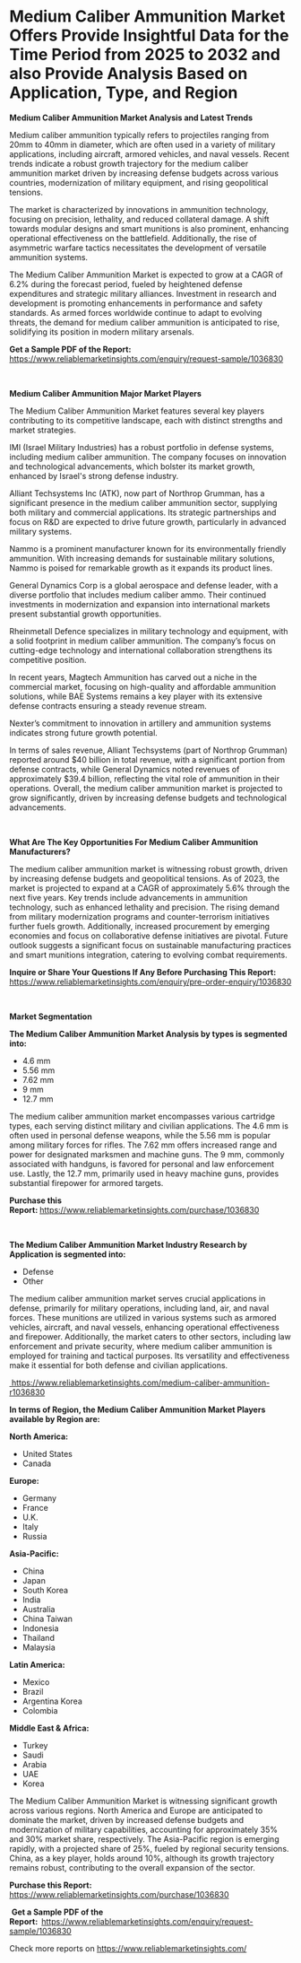 <p><h1>Medium Caliber Ammunition Market Offers Provide Insightful Data for the Time Period from 2025 to 2032 and also Provide Analysis Based on Application, Type, and Region</h1></p><p><strong>Medium Caliber Ammunition Market Analysis and Latest Trends</strong></p>
<p><p>Medium caliber ammunition typically refers to projectiles ranging from 20mm to 40mm in diameter, which are often used in a variety of military applications, including aircraft, armored vehicles, and naval vessels. Recent trends indicate a robust growth trajectory for the medium caliber ammunition market driven by increasing defense budgets across various countries, modernization of military equipment, and rising geopolitical tensions.</p><p>The market is characterized by innovations in ammunition technology, focusing on precision, lethality, and reduced collateral damage. A shift towards modular designs and smart munitions is also prominent, enhancing operational effectiveness on the battlefield. Additionally, the rise of asymmetric warfare tactics necessitates the development of versatile ammunition systems.</p><p>The Medium Caliber Ammunition Market is expected to grow at a CAGR of 6.2% during the forecast period, fueled by heightened defense expenditures and strategic military alliances. Investment in research and development is promoting enhancements in performance and safety standards. As armed forces worldwide continue to adapt to evolving threats, the demand for medium caliber ammunition is anticipated to rise, solidifying its position in modern military arsenals.</p></p>
<p><strong>Get a Sample PDF of the Report:&nbsp;</strong> <a href="https://www.reliablemarketinsights.com/enquiry/request-sample/1036830?utm_campaign=1887&utm_medium=2&utm_source=Github&utm_content=ia&utm_term=30012025&utm_id=medium-caliber-ammunition">https://www.reliablemarketinsights.com/enquiry/request-sample/1036830</a></p>
<p>&nbsp;</p>
<p><strong>Medium Caliber Ammunition Major Market Players</strong></p>
<p><p>The Medium Caliber Ammunition Market features several key players contributing to its competitive landscape, each with distinct strengths and market strategies. </p><p>IMI (Israel Military Industries) has a robust portfolio in defense systems, including medium caliber ammunition. The company focuses on innovation and technological advancements, which bolster its market growth, enhanced by Israel's strong defense industry.</p><p>Alliant Techsystems Inc (ATK), now part of Northrop Grumman, has a significant presence in the medium caliber ammunition sector, supplying both military and commercial applications. Its strategic partnerships and focus on R&D are expected to drive future growth, particularly in advanced military systems.</p><p>Nammo is a prominent manufacturer known for its environmentally friendly ammunition. With increasing demands for sustainable military solutions, Nammo is poised for remarkable growth as it expands its product lines.</p><p>General Dynamics Corp is a global aerospace and defense leader, with a diverse portfolio that includes medium caliber ammo. Their continued investments in modernization and expansion into international markets present substantial growth opportunities.</p><p>Rheinmetall Defence specializes in military technology and equipment, with a solid footprint in medium caliber ammunition. The company’s focus on cutting-edge technology and international collaboration strengthens its competitive position.</p><p>In recent years, Magtech Ammunition has carved out a niche in the commercial market, focusing on high-quality and affordable ammunition solutions, while BAE Systems remains a key player with its extensive defense contracts ensuring a steady revenue stream.</p><p>Nexter’s commitment to innovation in artillery and ammunition systems indicates strong future growth potential. </p><p>In terms of sales revenue, Alliant Techsystems (part of Northrop Grumman) reported around $40 billion in total revenue, with a significant portion from defense contracts, while General Dynamics noted revenues of approximately $39.4 billion, reflecting the vital role of ammunition in their operations. Overall, the medium caliber ammunition market is projected to grow significantly, driven by increasing defense budgets and technological advancements.</p></p>
<p>&nbsp;</p>
<p><strong>What Are The Key Opportunities For Medium Caliber Ammunition Manufacturers?</strong></p>
<p><p>The medium caliber ammunition market is witnessing robust growth, driven by increasing defense budgets and geopolitical tensions. As of 2023, the market is projected to expand at a CAGR of approximately 5.6% through the next five years. Key trends include advancements in ammunition technology, such as enhanced lethality and precision. The rising demand from military modernization programs and counter-terrorism initiatives further fuels growth. Additionally, increased procurement by emerging economies and focus on collaborative defense initiatives are pivotal. Future outlook suggests a significant focus on sustainable manufacturing practices and smart munitions integration, catering to evolving combat requirements.</p></p>
<p><strong>Inquire or Share Your Questions If Any Before Purchasing This Report:</strong> <a href="https://www.reliablemarketinsights.com/enquiry/pre-order-enquiry/1036830?utm_campaign=1887&utm_medium=2&utm_source=Github&utm_content=ia&utm_term=30012025&utm_id=medium-caliber-ammunition">https://www.reliablemarketinsights.com/enquiry/pre-order-enquiry/1036830</a></p>
<p>&nbsp;</p>
<p><strong>Market Segmentation</strong></p>
<p><strong>The Medium Caliber Ammunition Market Analysis by types is segmented into:</strong></p>
<p><ul><li>4.6 mm</li><li>5.56 mm</li><li>7.62 mm</li><li>9 mm</li><li>12.7 mm</li></ul></p>
<p><p>The medium caliber ammunition market encompasses various cartridge types, each serving distinct military and civilian applications. The 4.6 mm is often used in personal defense weapons, while the 5.56 mm is popular among military forces for rifles. The 7.62 mm offers increased range and power for designated marksmen and machine guns. The 9 mm, commonly associated with handguns, is favored for personal and law enforcement use. Lastly, the 12.7 mm, primarily used in heavy machine guns, provides substantial firepower for armored targets.</p></p>
<p><strong>Purchase this Report:&nbsp;</strong><a href="https://www.reliablemarketinsights.com/purchase/1036830?utm_campaign=1887&utm_medium=2&utm_source=Github&utm_content=ia&utm_term=30012025&utm_id=medium-caliber-ammunition">https://www.reliablemarketinsights.com/purchase/1036830</a></p>
<p>&nbsp;</p>
<p><strong>The Medium Caliber Ammunition Market Industry Research by Application is segmented into:</strong></p>
<p><ul><li>Defense</li><li>Other</li></ul></p>
<p><p>The medium caliber ammunition market serves crucial applications in defense, primarily for military operations, including land, air, and naval forces. These munitions are utilized in various systems such as armored vehicles, aircraft, and naval vessels, enhancing operational effectiveness and firepower. Additionally, the market caters to other sectors, including law enforcement and private security, where medium caliber ammunition is employed for training and tactical purposes. Its versatility and effectiveness make it essential for both defense and civilian applications.</p></p>
<p><a href="https://www.reliablemarketinsights.com/medium-caliber-ammunition-r1036830?utm_campaign=1887&utm_medium=2&utm_source=Github&utm_content=ia&utm_term=30012025&utm_id=medium-caliber-ammunition">&nbsp;https://www.reliablemarketinsights.com/medium-caliber-ammunition-r1036830</a></p>
<p><strong>In terms of Region, the Medium Caliber Ammunition Market Players available by Region are:</strong></p>
<p>
    <p> <strong> North America: </strong>
        <ul>
            <li>United States</li>
            <li>Canada</li>
        </ul>
        </p> 
    <p> <strong> Europe: </strong>
        <ul>
            <li>Germany</li>
            <li>France</li>
            <li>U.K.</li>
            <li>Italy</li>
            <li>Russia</li>
        </ul>
        </p> 
    <p> <strong> Asia-Pacific: </strong>
        <ul>
            <li>China</li>
            <li>Japan</li>
            <li>South Korea</li>
            <li>India</li>
            <li>Australia</li>
            <li>China Taiwan</li>
            <li>Indonesia</li>
            <li>Thailand</li>
            <li>Malaysia</li>
        </ul>
        </p> 
    <p> <strong> Latin America: </strong>
        <ul>
            <li>Mexico</li>
            <li>Brazil</li>
            <li>Argentina Korea</li>
            <li>Colombia</li>
        </ul>
        </p> 
    <p> <strong> Middle East & Africa: </strong>
        <ul>
            <li>Turkey</li>
            <li>Saudi</li>
            <li>Arabia</li>
            <li>UAE</li>
            <li>Korea</li>
        </ul>
    </p>
    </p>
<p><p>The Medium Caliber Ammunition Market is witnessing significant growth across various regions. North America and Europe are anticipated to dominate the market, driven by increased defense budgets and modernization of military capabilities, accounting for approximately 35% and 30% market share, respectively. The Asia-Pacific region is emerging rapidly, with a projected share of 25%, fueled by regional security tensions. China, as a key player, holds around 10%, although its growth trajectory remains robust, contributing to the overall expansion of the sector.</p></p>
<p><strong>Purchase this Report: </strong><a href="https://www.reliablemarketinsights.com/purchase/1036830?utm_campaign=1887&utm_medium=2&utm_source=Github&utm_content=ia&utm_term=30012025&utm_id=medium-caliber-ammunition">https://www.reliablemarketinsights.com/purchase/1036830</a></p>
<p>&nbsp;<strong>Get a Sample PDF of the Report:&nbsp;&nbsp;</strong><a href="https://www.reliablemarketinsights.com/enquiry/request-sample/1036830?utm_campaign=1887&utm_medium=2&utm_source=Github&utm_content=ia&utm_term=30012025&utm_id=medium-caliber-ammunition">https://www.reliablemarketinsights.com/enquiry/request-sample/1036830</a></p>
<p><strong></strong></p>
<p>Check more reports on <a href="https://www.reliablemarketinsights.com/?utm_campaign=1887&utm_medium=2&utm_source=Github&utm_content=ia&utm_term=30012025&utm_id=medium-caliber-ammunition">https://www.reliablemarketinsights.com/</a></p>